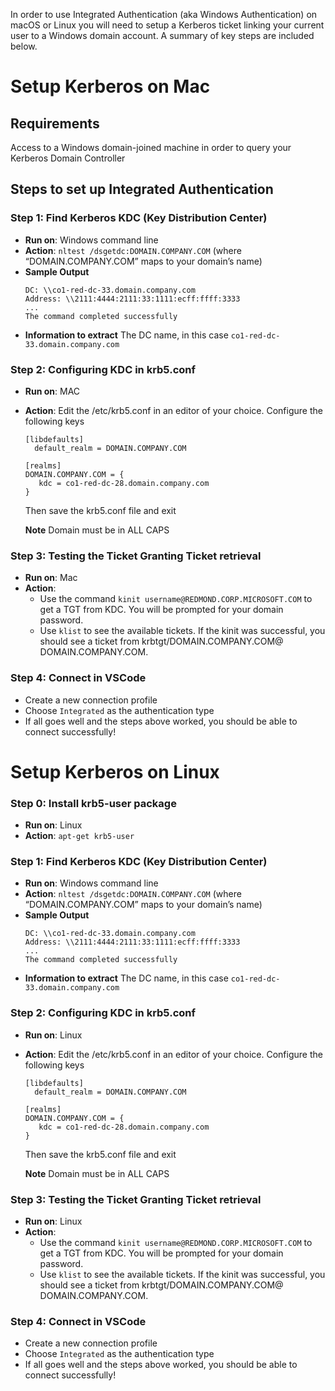 In order to use Integrated Authentication (aka Windows Authentication) on macOS or Linux you will need to setup a Kerberos ticket linking your current user to a Windows domain account. A summary of key steps are included below.

# Setup Kerberos on Mac

## Requirements
Access to a Windows domain-joined machine in order to query your Kerberos Domain Controller

## Steps to set up Integrated Authentication

### Step 1: Find Kerberos KDC (Key Distribution Center)
- **Run on**: Windows command line
- **Action**: `nltest /dsgetdc:DOMAIN.COMPANY.COM` (where “DOMAIN.COMPANY.COM” maps to your domain’s name)
- **Sample Output**
  ```
  DC: \\co1-red-dc-33.domain.company.com
  Address: \\2111:4444:2111:33:1111:ecff:ffff:3333
  ...
  The command completed successfully
  ```
- **Information to extract**
  The DC name, in this case `co1-red-dc-33.domain.company.com`

### Step 2: Configuring KDC in krb5.conf
- **Run on**: MAC
- **Action**: Edit the /etc/krb5.conf in an editor of your choice. Configure the following keys
  ```
  [libdefaults]
    default_realm = DOMAIN.COMPANY.COM
   
  [realms]
  DOMAIN.COMPANY.COM = {
     kdc = co1-red-dc-28.domain.company.com
  }
  ```
  Then save the krb5.conf file and exit

  **Note** Domain must be in ALL CAPS

### Step 3: Testing the Ticket Granting Ticket retrieval
- **Run on**: Mac
- **Action**:
  - Use the command `kinit username@REDMOND.CORP.MICROSOFT.COM` to get a TGT from KDC. You will be prompted for your domain password.
  - Use `klist` to see the available tickets. If the kinit was successful, you should see a ticket from krbtgt/DOMAIN.COMPANY.COM@ DOMAIN.COMPANY.COM.

### Step 4: Connect in VSCode
- Create a new connection profile
- Choose `Integrated` as the authentication type
- If all goes well and the steps above worked, you should be able to connect successfully!


# Setup Kerberos on Linux

### Step 0: Install krb5-user package
- **Run on**: Linux
- **Action**: `apt-get krb5-user`

### Step 1: Find Kerberos KDC (Key Distribution Center)
- **Run on**: Windows command line
- **Action**: `nltest /dsgetdc:DOMAIN.COMPANY.COM` (where “DOMAIN.COMPANY.COM” maps to your domain’s name)
- **Sample Output**
  ```
  DC: \\co1-red-dc-33.domain.company.com
  Address: \\2111:4444:2111:33:1111:ecff:ffff:3333
  ...
  The command completed successfully
  ```
- **Information to extract**
  The DC name, in this case `co1-red-dc-33.domain.company.com`

### Step 2: Configuring KDC in krb5.conf
- **Run on**: Linux
- **Action**: Edit the /etc/krb5.conf in an editor of your choice. Configure the following keys
  ```
  [libdefaults]
    default_realm = DOMAIN.COMPANY.COM
   
  [realms]
  DOMAIN.COMPANY.COM = {
     kdc = co1-red-dc-28.domain.company.com
  }
  ```
  Then save the krb5.conf file and exit

  **Note** Domain must be in ALL CAPS

### Step 3: Testing the Ticket Granting Ticket retrieval
- **Run on**: Linux
- **Action**:
  - Use the command `kinit username@REDMOND.CORP.MICROSOFT.COM` to get a TGT from KDC. You will be prompted for your domain password.
  - Use `klist` to see the available tickets. If the kinit was successful, you should see a ticket from krbtgt/DOMAIN.COMPANY.COM@ DOMAIN.COMPANY.COM.

### Step 4: Connect in VSCode
- Create a new connection profile
- Choose `Integrated` as the authentication type
- If all goes well and the steps above worked, you should be able to connect successfully!
